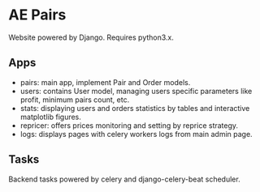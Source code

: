 # AE Pairs
Website powered by Django. Requires python3.x.

## Apps
* pairs: main app, implement Pair and Order models.
* users: contains User model, managing users specific parameters like profit, minimum pairs count, etc.
* stats: displaying users and orders statistics by tables and interactive matplotlib figures.
* repricer: offers prices monitoring and setting by reprice strategy.
* logs: displays pages with celery workers logs from main admin page.

## Tasks
Backend tasks powered by celery and django-celery-beat scheduler.
